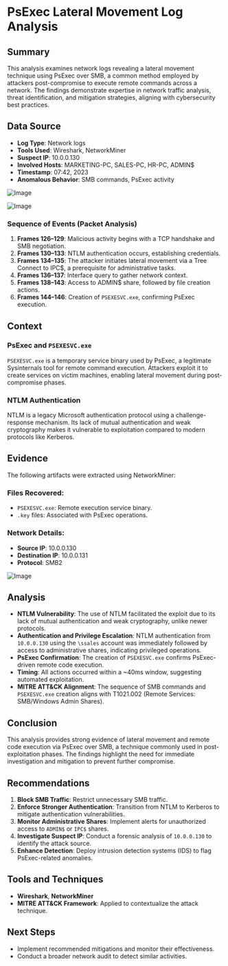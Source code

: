 # PsExec Lateral Movement Log Analysis

## Summary
This analysis examines network logs revealing a lateral movement technique using PsExec over SMB, a common method employed by attackers post-compromise to execute remote commands across a network. The findings demonstrate expertise in network traffic analysis, threat identification, and mitigation strategies, aligning with cybersecurity best practices.

## Data Source
- **Log Type**: Network logs  
- **Tools Used**: Wireshark, NetworkMiner  
- **Suspect IP**: 10.0.0.130  
- **Involved Hosts**: MARKETING-PC, SALES-PC, HR-PC, ADMIN$  
- **Timestamp**: 07:42, 2023  
- **Anomalous Behavior**: SMB commands, PsExec activity  

![Image](https://github.com/user-attachments/assets/77fdada4-1bf2-41b8-be01-797003bedb40)

![Image](https://github.com/user-attachments/assets/038f8241-74da-41cb-b94c-a786bae6ffc6)

### Sequence of Events (Packet Analysis)
1. **Frames 126–129**: Malicious activity begins with a TCP handshake and SMB negotiation.  
2. **Frames 130–133**: NTLM authentication occurs, establishing credentials.  
3. **Frames 134–135**: The attacker initiates lateral movement via a Tree Connect to IPC$, a prerequisite for administrative tasks.  
4. **Frames 136–137**: Interface query to gather network context.  
5. **Frames 138–143**: Access to ADMIN$ share, followed by file creation actions.  
6. **Frames 144–146**: Creation of `PSEXESVC.exe`, confirming PsExec execution.  

## Context

### PsExec and `PSEXESVC.exe`
`PSEXESVC.exe` is a temporary service binary used by PsExec, a legitimate Sysinternals tool for remote command execution. Attackers exploit it to create services on victim machines, enabling lateral movement during post-compromise phases.

### NTLM Authentication
NTLM is a legacy Microsoft authentication protocol using a challenge-response mechanism. Its lack of mutual authentication and weak cryptography makes it vulnerable to exploitation compared to modern protocols like Kerberos.

## Evidence
The following artifacts were extracted using NetworkMiner:

### Files Recovered:
- `PSEXESVC.exe`: Remote execution service binary.  
- `.key` files: Associated with PsExec operations.  

### Network Details:
- **Source IP**: 10.0.0.130  
- **Destination IP**: 10.0.0.131  
- **Protocol**: SMB2  

![Image](https://github.com/user-attachments/assets/562578f8-8869-4a17-a406-c950f3bc3459)

## Analysis

- **NTLM Vulnerability**: The use of NTLM facilitated the exploit due to its lack of mutual authentication and weak cryptography, unlike newer protocols.  
- **Authentication and Privilege Escalation**: NTLM authentication from `10.0.0.130` using the `\ssales` account was immediately followed by access to administrative shares, indicating privileged operations.  
- **PsExec Confirmation**: The creation of `PSEXESVC.exe` confirms PsExec-driven remote code execution.  
- **Timing**: All actions occurred within a ~40ms window, suggesting automated exploitation.  
- **MITRE ATT&CK Alignment**: The sequence of SMB commands and `PSEXESVC.exe` creation aligns with T1021.002 (Remote Services: SMB/Windows Admin Shares).  

## Conclusion
This analysis provides strong evidence of lateral movement and remote code execution via PsExec over SMB, a technique commonly used in post-exploitation phases. The findings highlight the need for immediate investigation and mitigation to prevent further compromise.

## Recommendations
1. **Block SMB Traffic**: Restrict unnecessary SMB traffic.  
2. **Enforce Stronger Authentication**: Transition from NTLM to Kerberos to mitigate authentication vulnerabilities.  
3. **Monitor Administrative Shares**: Implement alerts for unauthorized access to `ADMIN$` or `IPC$` shares.  
4. **Investigate Suspect IP**: Conduct a forensic analysis of `10.0.0.130` to identify the attack source.  
5. **Enhance Detection**: Deploy intrusion detection systems (IDS) to flag PsExec-related anomalies.  

## Tools and Techniques
- **Wireshark**, **NetworkMiner**  
- **MITRE ATT&CK Framework**: Applied to contextualize the attack technique.  

## Next Steps
- Implement recommended mitigations and monitor their effectiveness.  
- Conduct a broader network audit to detect similar activities.
